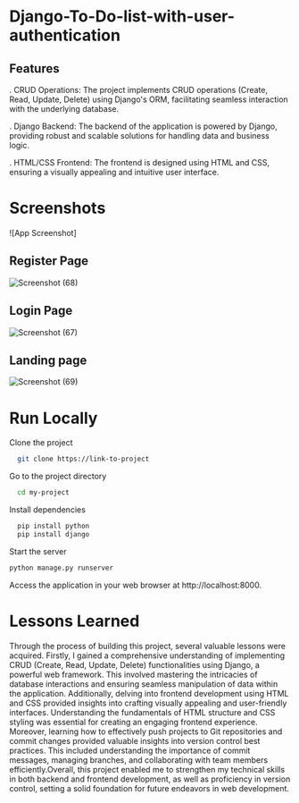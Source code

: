 # Django-To-Do-list-with-user-authentication

## Features

. CRUD Operations: The project implements CRUD operations (Create, Read, Update, Delete) 
  using Django's ORM, facilitating seamless interaction with the underlying database.

. Django Backend: The backend of the application is powered by Django, providing 
  robust and scalable solutions for handling data and business logic.

. HTML/CSS Frontend: The frontend is designed using HTML and CSS, ensuring a 
  visually appealing and intuitive user interface.


# Screenshots

![App Screenshot]

## Register Page

![Screenshot (68)](https://github.com/Mohammed-Saleh-Ishaq/To-do/assets/117186633/da5314b1-c4ce-4ed5-8fb8-5c1482d745e9)


## Login Page

![Screenshot (67)](https://github.com/Mohammed-Saleh-Ishaq/To-do/assets/117186633/c00047be-b43d-46d5-b43b-997a5d69e955)


## Landing page

![Screenshot (69)](https://github.com/Mohammed-Saleh-Ishaq/To-do/assets/117186633/f5e513de-73af-474b-b84f-e783cf967263)



# Run Locally

Clone the project

```bash
  git clone https://link-to-project
```

Go to the project directory

```bash
  cd my-project
```

Install dependencies

```bash
  pip install python
  pip install django
```

Start the server

```bash
python manage.py runserver
```

Access the application in your web browser at http://localhost:8000.


# Lessons Learned

Through the process of building this project, several valuable lessons were acquired. 
Firstly, I gained a comprehensive understanding of implementing CRUD 
(Create, Read, Update, Delete) functionalities using Django, a powerful 
web framework. This involved mastering the intricacies of database interactions 
and ensuring seamless manipulation of data within the application. Additionally, 
delving into frontend development using HTML and CSS provided insights into 
crafting visually appealing and user-friendly interfaces. Understanding the fundamentals 
of HTML structure and CSS styling was essential for creating an engaging frontend experience. 
Moreover, learning how to effectively push projects to Git repositories and commit changes 
provided valuable insights into version control best practices. This included 
understanding the importance of commit messages, managing branches,
and collaborating with team members efficiently.Overall, this project enabled 
me to strengthen my technical skills in both backend and frontend development, 
as well as proficiency in version control, setting a solid foundation for
future endeavors in web development.
